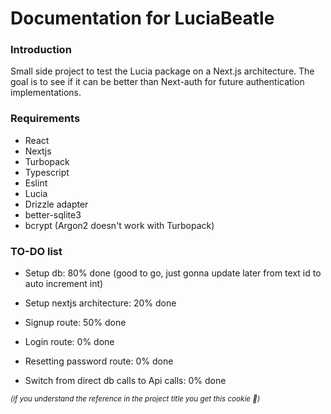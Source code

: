 # Documentation for LuciaBeatle

### Introduction

Small side project to test the Lucia package on a Next.js architecture. 
The goal is to see if it can be better than Next-auth for future authentication implementations.


### Requirements

- React
- Nextjs
- Turbopack
- Typescript
- Eslint
- Lucia
- Drizzle adapter
- better-sqlite3
- bcrypt (Argon2 doesn't work with Turbopack)


### TO-DO list

- Setup db: 80% done (good to go, just gonna update later from text id to auto increment int)

- Setup nextjs architecture: 20% done

- Signup route: 50% done

- Login route: 0% done

- Resetting password route: 0% done

- Switch from direct db calls to Api calls: 0% done





<sub>_(if you understand the reference in the project title you get this cookie 🍪)_</sub>
